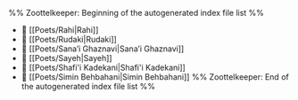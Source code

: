%% Zoottelkeeper: Beginning of the autogenerated index file list  %%
- 📄 [[Poets/Rahi|Rahi]]
- 📄 [[Poets/Rudaki|Rudaki]]
- 📄 [[Poets/Sana’i Ghaznavi|Sana’i Ghaznavi]]
- 📄 [[Poets/Sayeh|Sayeh]]
- 📄 [[Poets/Shafi'i Kadekani|Shafi'i Kadekani]]
- 📄 [[Poets/Simin Behbahani|Simin Behbahani]]
%% Zoottelkeeper: End of the autogenerated index file list  %%
